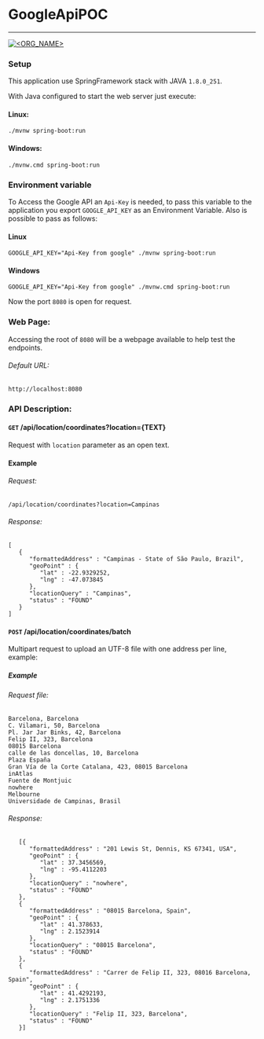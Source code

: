 # GoogleApiPOC
_______
[![<ORG_NAME>](https://circleci.com/gh/renatoferreira656/GoogleApiPOC.svg?style=svg)](https://app.circleci.com/pipelines/github/renatoferreira656/GoogleApiPOC)

### Setup

This application use SpringFramework stack with JAVA `1.8.0_251`.

With Java configured to start the web server just execute:

#### Linux:
```
./mvnw spring-boot:run
```

#### Windows:

```
./mvnw.cmd spring-boot:run
```

### Environment variable 

To Access the Google API an `Api-Key` is needed, to pass this variable to the application you export 
`GOOGLE_API_KEY` as an Environment Variable. Also is possible to pass as follows:

#### Linux
```
GOOGLE_API_KEY="Api-Key from google" ./mvnw spring-boot:run 
```

#### Windows
```
GOOGLE_API_KEY="Api-Key from google" ./mvnw.cmd spring-boot:run
```


Now the port `8080` is open for request.

### Web Page:

Accessing the root of `8080` will be a webpage available to help test the endpoints.

###### Default URL:
``` 
http://localhost:8080
```

### API Description:

#### `GET` /api/location/coordinates?location={TEXT}
Request with `location` parameter as an open text.

#### Example
###### Request:
`/api/location/coordinates?location=Campinas`

###### Response:
```
[
   {
      "formattedAddress" : "Campinas - State of São Paulo, Brazil",
      "geoPoint" : {
         "lat" : -22.9329252,
         "lng" : -47.073845
      },
      "locationQuery" : "Campinas",
      "status" : "FOUND"
   }
]
```

#### `POST` /api/location/coordinates/batch
Multipart request to upload an UTF-8 file with one address per line, example:

##### Example
###### Request file:

```
Barcelona, Barcelona
C. Vilamari, 50, Barcelona
Pl. Jar Jar Binks, 42, Barcelona
Felip II, 323, Barcelona
08015 Barcelona
calle de las doncellas, 10, Barcelona
Plaza España
Gran Vía de la Corte Catalana, 423, 08015 Barcelona
inAtlas
Fuente de Montjuic
nowhere
Melbourne
Universidade de Campinas, Brasil
```

###### Response:
```
   [{
      "formattedAddress" : "201 Lewis St, Dennis, KS 67341, USA",
      "geoPoint" : {
         "lat" : 37.3456569,
         "lng" : -95.4112203
      },
      "locationQuery" : "nowhere",
      "status" : "FOUND"
   },
   {
      "formattedAddress" : "08015 Barcelona, Spain",
      "geoPoint" : {
         "lat" : 41.378633,
         "lng" : 2.1523914
      },
      "locationQuery" : "08015 Barcelona",
      "status" : "FOUND"
   },
   {
      "formattedAddress" : "Carrer de Felip II, 323, 08016 Barcelona, Spain",
      "geoPoint" : {
         "lat" : 41.4292193,
         "lng" : 2.1751336
      },
      "locationQuery" : "Felip II, 323, Barcelona",
      "status" : "FOUND"
   }]
```
